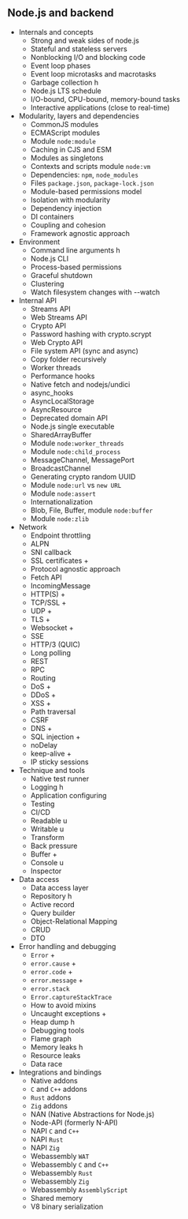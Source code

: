 ## Node.js and backend

- Internals and concepts
  - Strong and weak sides of node.js
  - Stateful and stateless servers
  - Nonblocking I/O and blocking code
  - Event loop phases
  - Event loop microtasks and macrotasks
  - Garbage collection h
  - Node.js LTS schedule
  - I/O-bound, CPU-bound, memory-bound tasks
  - Interactive applications (close to real-time)
- Modularity, layers and dependencies
  - CommonJS modules
  - ECMAScript modules
  - Module `node:module`
  - Caching in CJS and ESM
  - Modules as singletons
  - Contexts and scripts module `node:vm`
  - Dependencies: `npm`, `node_modules`
  - Files `package.json`, `package-lock.json`
  - Module-based permissions model
  - Isolation with modularity
  - Dependency injection
  - DI containers
  - Coupling and cohesion
  - Framework agnostic approach
- Environment
  - Command line arguments h
  - Node.js CLI
  - Process-based permissions
  - Graceful shutdown
  - Clustering
  - Watch filesystem changes with --watch
- Internal API
  - Streams API
  - Web Streams API
  - Crypto API
  - Password hashing with crypto.scrypt
  - Web Crypto API
  - File system API (sync and async)
  - Copy folder recursively
  - Worker threads
  - Performance hooks
  - Native fetch and nodejs/undici
  - async_hooks
  - AsyncLocalStorage
  - AsyncResource
  - Deprecated domain API
  - Node.js single executable
  - SharedArrayBuffer
  - Module `node:worker_threads`
  - Module `node:child_process`
  - MessageChannel, MessagePort
  - BroadcastChannel
  - Generating crypto random UUID
  - Module `node:url` vs `new URL`
  - Module `node:assert`
  - Internationalization
  - Blob, File, Buffer, module `node:buffer`
  - Module `node:zlib`
- Network
  - Endpoint throttling
  - ALPN
  - SNI callback
  - SSL certificates +
  - Protocol agnostic approach
  - Fetch API
  - IncomingMessage
  - HTTP(S) +
  - TCP/SSL +
  - UDP +
  - TLS +
  - Websocket +
  - SSE
  - HTTP/3 (QUIC)
  - Long polling
  - REST
  - RPC
  - Routing
  - DoS +
  - DDoS +
  - XSS +
  - Path traversal
  - CSRF
  - DNS +
  - SQL injection +
  - noDelay
  - keep-alive +
  - IP sticky sessions
- Technique and tools
  - Native test runner
  - Logging h
  - Application configuring
  - Testing
  - CI/CD
  - Readable u
  - Writable u
  - Transform
  - Back pressure
  - Buffer +
  - Console u
  - Inspector
- Data access
  - Data access layer
  - Repository h
  - Active record
  - Query builder
  - Object-Relational Mapping
  - CRUD
  - DTO
- Error handling and debugging
  - `Error` +
  - `error.cause` +
  - `error.code` +
  - `error.message` +
  - `error.stack`
  - `Error.captureStackTrace`
  - How to avoid mixins
  - Uncaught exceptions +
  - Heap dump h
  - Debugging tools
  - Flame graph
  - Memory leaks h
  - Resource leaks
  - Data race
- Integrations and bindings
  - Native addons
  - `C` and `C++` addons
  - `Rust` addons
  - `Zig` addons
  - NAN (Native Abstractions for Node.js)
  - Node-API (formerly N-API)
  - NAPI `C` and `C++`
  - NAPI `Rust`
  - NAPI `Zig`
  - Webassembly `WAT`
  - Webassembly `C` and `C++`
  - Webassembly `Rust`
  - Webassembly `Zig`
  - Webassembly `AssemblyScript`
  - Shared memory
  - V8 binary serialization
